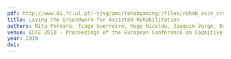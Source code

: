 ```yaml
---
pdf: http://www.di.fc.ul.pt/~tjvg/amc/rehabgaming//files/rehab_ecce_crc.pdf
title: Laying the Groundwork for Assisted Rehabilitation
authors: Rita Pereira, Tiago Guerreiro, Hugo Nicolau, Joaquim Jorge, Daniel Gonçalves
venue: ECCE 2010 - Proceedings of the European Conference on Cognitive Ergonomics, ACM DL. Delft,Netherlands, August, 2010
year: 2010
doi: 
---
```

